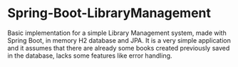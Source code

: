 # Spring-Boot-LibraryManagement
Basic implementation for a simple Library Management system, made with Spring Boot,  in memory H2 database and JPA. It is a very simple application and it assumes that there are already some books created previously saved in the database, lacks some features like error handling.
